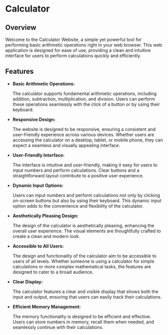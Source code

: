 # Calculator
<h2>Overview</h2>
<p>Welcome to the Calculator Website, a simple yet powerful tool for performing basic arithmetic operations right in your web browser. This web application is designed for ease of use, providing a clean and intuitive interface for users to perform calculations quickly and efficiently.</p>

<h2>Features</h2>
<ul>
<li><b>Basic Arithmetic Operations:</b></li>
<p>The calculator supports fundamental arithmetic operations, including addition, subtraction, multiplication, and division. Users can perform these operations seamlessly with the click of a button or by using their keyboard.</p>
  
<li><b>Responsive Design:</b></li>
<p>The website is designed to be responsive, ensuring a consistent and user-friendly experience across various devices. Whether users are accessing the calculator on a desktop, tablet, or mobile phone, they can expect a seamless and visually appealing interface.</p>

<li><b>User-Friendly Interface:</b></li>
<p>The interface is intuitive and user-friendly, making it easy for users to input numbers and perform calculations. Clear buttons and a straightforward layout contribute to a positive user experience.</p>

<li><b>Dynamic Input Options:</b></li>
<p>Users can input numbers and perform calculations not only by clicking on-screen buttons but also by using their keyboard. This dynamic input option adds to the convenience and flexibility of the calculator.</p>

<li><b>Aesthetically Pleasing Design:</b></li>
<p>The design of the calculator is aesthetically pleasing, enhancing the overall user experience. The visual elements are thoughtfully crafted to create a clean and modern look.</p>

<li><b>Accessible to All Users:</b></li>
<p>The design and functionality of the calculator aim to be accessible to users of all levels. Whether someone is using a calculator for simple calculations or more complex mathematical tasks, the features are designed to cater to a broad audience.</p>

<li><b>Clear Display:</b></li>
<p>The calculator features a clear and visible display that shows both the input and output, ensuring that users can easily track their calculations.</p>

<li><b>Efficient Memory Management:</b></li>
<p>The memory functionality is designed to be efficient and effective. Users can store numbers in memory, recall them when needed, and seamlessly continue with their calculations.</p>
</ul>
